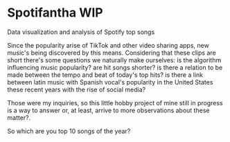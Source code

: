 # Spotifantha WIP
Data visualization and analysis of Spotify top songs

Since the popularity arise of TikTok and other video sharing apps, new music's being discovered by this means.
Considering that these clips are short there's some questions we naturally make ourselves: is the algorithm influencing music popularity? are hit songs shorter? is there a relation to be made between the tempo and beat of today's top hits? is there a link between latin music with Spanish vocal's popularity in the United States these recent years with the rise of social media?

Those were my inquiries, so this little hobby project of mine still in progress is a way to answer or, at least, arrive to more observations about these matter?.

So which are you top 10 songs of the year?

